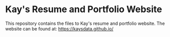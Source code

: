 # Kay's Resume and Portfolio Website

This repository contains the files to Kay's resume and portfolio website. 
The website can be found at: https://kaysdata.github.io/
